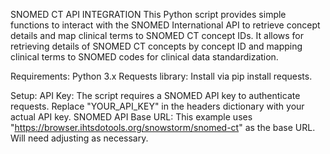 SNOMED CT API INTEGRATION
This Python script provides simple functions to interact with the SNOMED International API to retrieve concept details and map clinical terms to SNOMED CT concept IDs. It allows for retrieving details of SNOMED CT concepts by concept ID and mapping clinical terms to SNOMED codes for clinical data standardization.

Requirements:
Python 3.x
Requests library: Install via pip install requests.

Setup:
API Key: The script requires a SNOMED API key to authenticate requests. Replace "YOUR_API_KEY" in the headers dictionary with your actual API key.
SNOMED API Base URL: This example uses "https://browser.ihtsdotools.org/snowstorm/snomed-ct" as the base URL. Will need adjusting as necessary.
